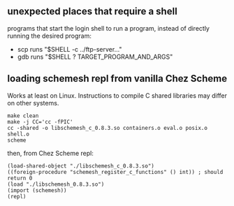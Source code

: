 ## unexpected places that require a shell
programs that start the login shell to run a program,
instead of directly running the desired program:

* scp runs "$SHELL -c ../ftp-server..."
* gdb runs "$SHELL ? TARGET_PROGRAM_AND_ARGS"


## loading schemesh repl from vanilla Chez Scheme

Works at least on Linux.
Instructions to compile C shared libraries may differ on other systems.

```
make clean
make -j CC='cc -fPIC'
cc -shared -o libschemesh_c_0.8.3.so containers.o eval.o posix.o shell.o
scheme
```
then, from Chez Scheme repl:
```
(load-shared-object "./libschemesh_c_0.8.3.so")
((foreign-procedure "schemesh_register_c_functions" () int)) ; should return 0
(load "./libschemesh_0.8.3.so")
(import (schemesh))
(repl)
```
